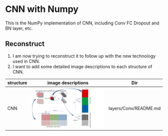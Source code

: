 # CNN with Numpy
This is the NumPy implementation of CNN, including Conv FC Dropout and BN layer, etc.

## Reconstruct
1. I am now trying to reconstruct it to follow up with the new technology used in CNN.
2. I want to add some detailed image descriptions to each structure of CNN.


| structure  |   image descriptions   |  Dir   |
| ----        |  ----    |  ----    | 
| CNN | ![](README/CNN_explain.PNG) | layers/Conv/README.md |

